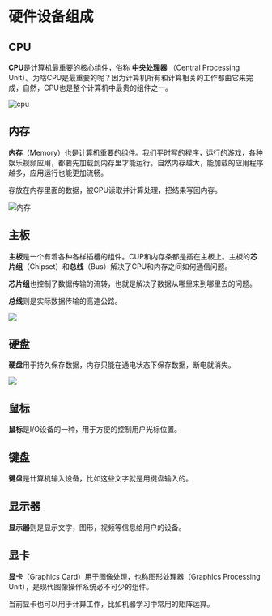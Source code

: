 # 硬件设备组成



## CPU

**CPU**是计算机最重要的核心组件，俗称 **中央处理器** （Central Processing Unit）。为啥CPU是最重要的呢？因为计算机所有和计算相关的工作都由它来完成，自然，CPU也是整个计算机中最贵的组件之一。

![cpu](https://tva1.sinaimg.cn/large/007S8ZIlgy1gg4zrmtghtj31a00cidms.jpg)

## 内存

**内存**（Memory）也是计算机重要的组件。我们平时写的程序，运行的游戏，各种娱乐视频应用，都要先加载到内存里才能运行。自然内存越大，能加载的应用程序越多，应用运行也能更加流畅。

存放在内存里面的数据，被CPU读取并计算处理，把结果写回内存。

![内存](https://tva1.sinaimg.cn/large/007S8ZIlgy1gg4zrsb93tj319o0bcqaw.jpg)

## 主板

**主板**是一个有着各种各样插槽的组件。CUP和内存条都是插在主板上。主板的**芯片组**（Chipset）和**总线**（Bus）解决了CPU和内存之间如何通信问题。

**芯片组**也控制了数据传输的流转，也就是解决了数据从哪里来到哪里去的问题。

**总线**则是实际数据传输的高速公路。

![](https://tva1.sinaimg.cn/large/007S8ZIlgy1gg4zrwkctuj31ht0u0b29.jpg)

## 硬盘

**硬盘**用于持久保存数据，内存只能在通电状态下保存数据，断电就消失。

![](https://tva1.sinaimg.cn/large/007S8ZIlgy1gg4zs0lk5dj31ai0o67j6.jpg)

## 鼠标

**鼠标**是I/O设备的一种，用于方便的控制用户光标位置。

## 键盘

**键盘**是计算机输入设备，比如这些文字就是用键盘输入的。

## 显示器

**显示器**则是显示文字，图形，视频等信息给用户的设备。

## 显卡

**显卡**（Graphics Card）用于图像处理，也称图形处理器（Graphics Processing Unit），是现代图像操作系统必不可少的组件。

当前显卡也可以用于计算工作，比如机器学习中常用的矩阵运算。